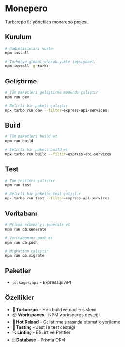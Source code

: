 # Monepero

Turborepo ile yönetilen monorepo projesi.

## Kurulum

```bash
# Bağımlılıkları yükle
npm install

# Turbo'yu global olarak yükle (opsiyonel)
npm install -g turbo
```

## Geliştirme

```bash
# Tüm paketleri geliştirme modunda çalıştır
npm run dev

# Belirli bir paketi çalıştır
npx turbo run dev --filter=express-api-services
```

## Build

```bash
# Tüm paketleri build et
npm run build

# Belirli bir paketi build et
npx turbo run build --filter=express-api-services
```

## Test

```bash
# Tüm testleri çalıştır
npm run test

# Belirli bir pakette test çalıştır
npx turbo run test --filter=express-api-services
```

## Veritabanı

```bash
# Prisma schema'yı generate et
npm run db:generate

# Veritabanını push et
npm run db:push

# Migration çalıştır
npm run db:migrate
```

## Paketler

- `packages/api` - Express.js API

## Özellikler

- 🚀 **Turborepo** - Hızlı build ve cache sistemi
- 📦 **Workspaces** - NPM workspaces desteği
- 🔄 **Hot Reload** - Geliştirme sırasında otomatik yenileme
- 🧪 **Testing** - Jest ile test desteği
- 🔍 **Linting** - ESLint ve Prettier
- 🗄️ **Database** - Prisma ORM 